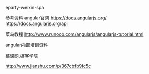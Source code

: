 eparty-weixin-spa

参考资料
angular官网 https://docs.angularjs.org/
https://docs.angularjs.org/api

菜鸟教程 http://www.runoob.com/angularjs/angularjs-tutorial.html

angular内部培训资料

慕课网,极客学院

http://www.jianshu.com/p/367cbfb9fc5c